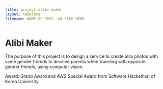 ```yaml
---
title: project-alibi-maker
layout: template
filename: NAME OF THIS .md FILE HERE
---
```


# Alibi Maker

The purpose of this project is to design a service to create alibi photos with same gender
friends to deceive parents when traveling with opposite gender friends, using computer
vision.

Award: Grand Award and AWS Special Award from Software Hackathon of Korea University

